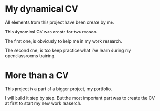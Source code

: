 # My dynamical CV

All elements from this project have been create by me.

This dynamical CV was create for two reason.

The first one, is obviously to help me in my work research.

The second one, is too keep practice what i've learn during my openclassrooms training.

# More than a CV

This project is a part of a bigger project, my portfolio.

I will build it step by step. But the most important part was to create the CV at first to start my new work reaserch.
